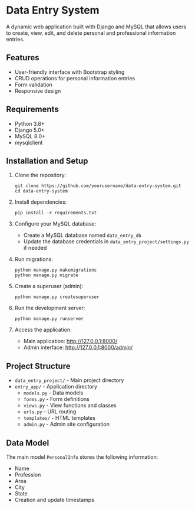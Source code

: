 # Data Entry System

A dynamic web application built with Django and MySQL that allows users to create, view, edit, and delete personal and professional information entries.

## Features

- User-friendly interface with Bootstrap styling
- CRUD operations for personal information entries
- Form validation
- Responsive design

## Requirements

- Python 3.8+
- Django 5.0+
- MySQL 8.0+
- mysqlclient

## Installation and Setup

1. Clone the repository:
   ```
   git clone https://github.com/yourusername/data-entry-system.git
   cd data-entry-system
   ```

2. Install dependencies:
   ```
   pip install -r requirements.txt
   ```

3. Configure your MySQL database:
   - Create a MySQL database named `data_entry_db`
   - Update the database credentials in `data_entry_project/settings.py` if needed

4. Run migrations:
   ```
   python manage.py makemigrations
   python manage.py migrate
   ```

5. Create a superuser (admin):
   ```
   python manage.py createsuperuser
   ```

6. Run the development server:
   ```
   python manage.py runserver
   ```

7. Access the application:
   - Main application: http://127.0.0.1:8000/
   - Admin interface: http://127.0.0.1:8000/admin/

## Project Structure

- `data_entry_project/` - Main project directory
- `entry_app/` - Application directory
  - `models.py` - Data models
  - `forms.py` - Form definitions
  - `views.py` - View functions and classes
  - `urls.py` - URL routing
  - `templates/` - HTML templates
  - `admin.py` - Admin site configuration

## Data Model

The main model `PersonalInfo` stores the following information:
- Name
- Profession
- Area
- City
- State
- Creation and update timestamps 